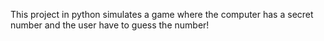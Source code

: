 This project in python simulates a game where the computer has a secret number and the user have to guess the number!